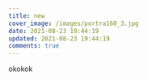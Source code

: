 ```yaml
---
title: new
cover_image: /images/portra160_3.jpg
date: 2021-08-23 19:44:19
updated: 2021-08-23 19:44:19
comments: true
---
```

okokok